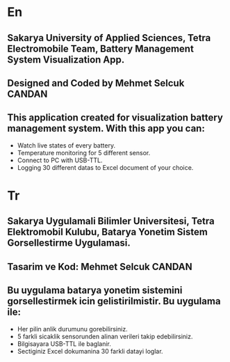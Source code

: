 # En
## Sakarya University of Applied Sciences, Tetra Electromobile Team, Battery Management System Visualization App. 
## Designed and Coded by Mehmet Selcuk CANDAN

## This application created for visualization battery management system. With this app you can:
- Watch live states of every battery.
- Temperature monitoring for 5 different sensor.
- Connect to PC with USB-TTL.
- Logging 30 different datas to Excel document of your choice.

# Tr
## Sakarya Uygulamali Bilimler Universitesi, Tetra Elektromobil Kulubu, Batarya Yonetim Sistem Gorsellestirme Uygulamasi.
## Tasarim ve Kod: Mehmet Selcuk CANDAN

## Bu uygulama batarya yonetim sistemini gorsellestirmek icin gelistirilmistir. Bu uygulama ile:
- Her pilin anlik durumunu gorebilirsiniz.
- 5 farkli sicaklik sensorunden alinan verileri takip edebilirsiniz.
- Bilgisayara USB-TTL ile baglanir.
- Sectiginiz Excel dokumanina 30 farkli datayi loglar.
